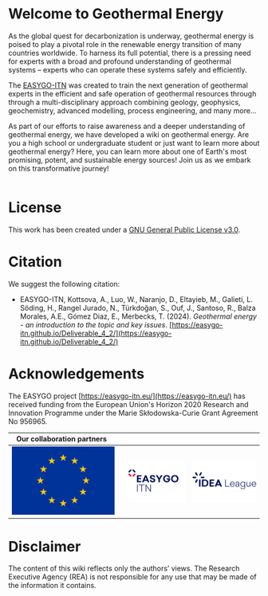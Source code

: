 # Welcome to Geothermal Energy

As the global quest for decarbonization is underway, geothermal energy is poised to play a pivotal role in the 
renewable energy transition of many countries worldwide. To harness its full potential, there is a pressing need for 
experts with a broad and profound understanding of geothermal systems – experts who can operate these systems safely 
and efficiently.

The [EASYGO-ITN](https://easygo-itn.eu/) was created to train the next generation of geothermal experts in the 
efficient and safe operation of geothermal resources through through a multi-disciplinary approach combining geology, 
geophysics, geochemistry, advanced modelling, process engineering, and many more... 

As part of our efforts to raise awareness and a deeper understanding of geothermal energy, we have developed a wiki on 
geothermal energy. Are you a high school or undergraduate student or just want to learn more about geothermal energy? 
Here, you can learn more about one of Earth's most promising, potent, and sustainable energy sources! Join us as we 
embark on this transformative journey!

```{tableofcontents}
```

# License
This work has been created under a [GNU General Public License v3.0](https://www.gnu.org/licenses/gpl-3.0.en.html).

# Citation
We suggest the following citation:
* EASYGO-ITN, Kottsova, A., Luo, W., Naranjo, D., Eltayieb, M., Galieti, L. Söding, H., Rangel Jurado, N., Türkdoğan, S., Ouf, J., Santoso, R., Balza Morales, A.E., Gómez Diaz, E., Merbecks, T. (2024). *Geothermal energy - an introduction to the topic and key issues*. [https://easygo-itn.github.io/Deliverable_4_2/](https://easygo-itn.github.io/Deliverable_4_2/)



# Acknowledgements

The EASYGO project [https://easygo-itn.eu/](https://easygo-itn.eu/) has received funding from the European Union's Horizon 2020 Research and 
Innovation Programme under the Marie Skłodowska-Curie Grant Agreement No 956965.


| Our collaboration partners` `                                  | `                  `                    | `                  `                         |
|----------------------------------------------------------------|--------------------------------------------------|---------------------------------------------------------|
| ![European Union](../GeothermalEnergy/Logos/EuropeanUnion.png) | ![EASYGO-ITN](../GeothermalEnergy/Logos/EASYGO.png) | ![IdeaLeague](../GeothermalEnergy/Logos/IdeaLeague.png) |

# Disclaimer

The content of this wiki reflects only the authors’ views. The Research Executive Agency (REA) is not responsible for 
any use that may be made of the information it contains. 

